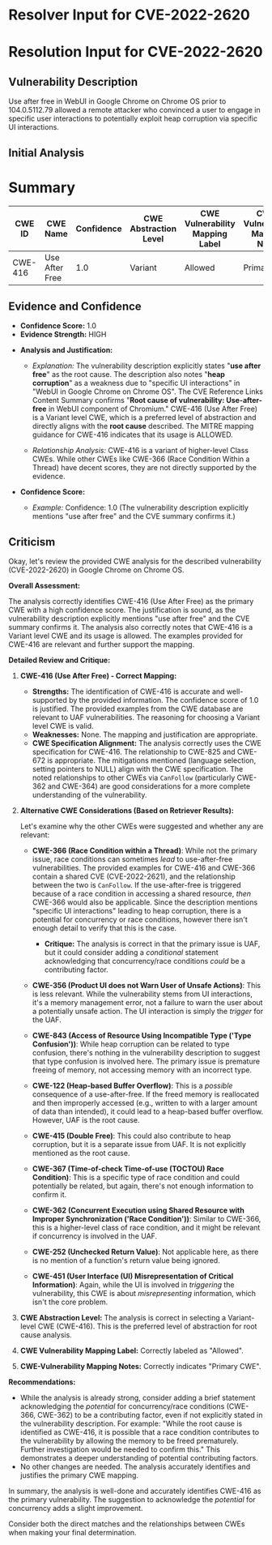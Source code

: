 # Resolver Input for CVE-2022-2620

# Resolution Input for CVE-2022-2620

## Vulnerability Description
Use after free in WebUI in Google Chrome on Chrome OS prior to 104.0.5112.79 allowed a remote attacker who convinced a user to engage in specific user interactions to potentially exploit heap corruption via specific UI interactions.

## Initial Analysis
# Summary
| CWE ID | CWE Name | Confidence | CWE Abstraction Level | CWE Vulnerability Mapping Label | CWE-Vulnerability Mapping Notes |
|---|---|---|---|---|---|
| CWE-416 | Use After Free | 1.0 | Variant | Allowed | Primary CWE |

## Evidence and Confidence

*   **Confidence Score:** 1.0
*   **Evidence Strength:** HIGH

- **Analysis and Justification:**  
  - *Explanation:* The vulnerability description explicitly states "**use after free**" as the root cause. The description also notes "**heap corruption**" as a weakness due to "specific UI interactions" in "WebUI in Google Chrome on Chrome OS". The CVE Reference Links Content Summary confirms "**Root cause of vulnerability: Use-after-free** in WebUI component of Chromium." CWE-416 (Use After Free) is a Variant level CWE, which is a preferred level of abstraction and directly aligns with the **root cause** described. The MITRE mapping guidance for CWE-416 indicates that its usage is ALLOWED.
  
  - *Relationship Analysis:* CWE-416 is a variant of higher-level Class CWEs. While other CWEs like CWE-366 (Race Condition Within a Thread) have decent scores, they are not directly supported by the evidence.

- **Confidence Score:**  
  - *Example:* Confidence: 1.0 (The vulnerability description explicitly mentions "use after free" and the CVE summary confirms it.)

## Criticism
Okay, let's review the provided CWE analysis for the described vulnerability (CVE-2022-2620) in Google Chrome on Chrome OS.

**Overall Assessment:**

The analysis correctly identifies CWE-416 (Use After Free) as the primary CWE with a high confidence score. The justification is sound, as the vulnerability description explicitly mentions "use after free" and the CVE summary confirms it.  The analysis also correctly notes that CWE-416 is a Variant level CWE and its usage is allowed. The examples provided for CWE-416 are relevant and further support the mapping.

**Detailed Review and Critique:**

1.  **CWE-416 (Use After Free) - Correct Mapping:**
    *   **Strengths:** The identification of CWE-416 is accurate and well-supported by the provided information. The confidence score of 1.0 is justified. The provided examples from the CWE database are relevant to UAF vulnerabilities. The reasoning for choosing a Variant level CWE is valid.
    *   **Weaknesses:** None. The mapping and justification are appropriate.
    *   **CWE Specification Alignment:** The analysis correctly uses the CWE specification for CWE-416. The relationship to CWE-825 and CWE-672 is appropriate. The mitigations mentioned (language selection, setting pointers to NULL) align with the CWE specification.  The noted relationships to other CWEs via `CanFollow` (particularly CWE-362 and CWE-364) are good considerations for a more complete understanding of the vulnerability.

2.  **Alternative CWE Considerations (Based on Retriever Results):**

    Let's examine why the other CWEs were suggested and whether any are relevant:

    *   **CWE-366 (Race Condition within a Thread)**: While not the primary issue, race conditions can sometimes *lead* to use-after-free vulnerabilities. The provided examples for CWE-416 and CWE-366 contain a shared CVE (CVE-2022-2621), and the relationship between the two is `CanFollow`. If the use-after-free is triggered because of a race condition in accessing a shared resource, *then* CWE-366 would also be applicable. Since the description mentions "specific UI interactions" leading to heap corruption, there is a potential for concurrency or race conditions, however there isn't enough detail to verify that this is the case.
        *   **Critique:** The analysis is correct in that the primary issue is UAF, but it could consider adding a *conditional* statement acknowledging that concurrency/race conditions *could* be a contributing factor.

    *   **CWE-356 (Product UI does not Warn User of Unsafe Actions)**: This is less relevant. While the vulnerability stems from UI interactions, it's a memory management error, not a failure to warn the user about a potentially unsafe action.  The UI interaction is simply the *trigger* for the UAF.

    *   **CWE-843 (Access of Resource Using Incompatible Type ('Type Confusion'))**: While heap corruption can be related to type confusion, there's nothing in the vulnerability description to suggest that type confusion is involved here. The primary issue is premature freeing of memory, not accessing memory with an incorrect type.

    *   **CWE-122 (Heap-based Buffer Overflow)**: This is a *possible* consequence of a use-after-free. If the freed memory is reallocated and then improperly accessed (e.g., written to with a larger amount of data than intended), it could lead to a heap-based buffer overflow. However, UAF is the root cause.

    *   **CWE-415 (Double Free)**: This could also contribute to heap corruption, but it is a separate issue from UAF. It is not explicitly mentioned as the root cause.

    *   **CWE-367 (Time-of-check Time-of-use (TOCTOU) Race Condition)**: This is a specific type of race condition and could potentially be related, but again, there's not enough information to confirm it.

    *   **CWE-362 (Concurrent Execution using Shared Resource with Improper Synchronization ('Race Condition'))**: Similar to CWE-366, this is a higher-level class of race condition, and it might be relevant if concurrency is involved in the UAF.

    *   **CWE-252 (Unchecked Return Value)**: Not applicable here, as there is no mention of a function's return value being ignored.

    *   **CWE-451 (User Interface (UI) Misrepresentation of Critical Information)**: Again, while the UI is involved in *triggering* the vulnerability, this CWE is about *misrepresenting* information, which isn't the core problem.

3.  **CWE Abstraction Level:** The analysis is correct in selecting a Variant-level CWE (CWE-416). This is the preferred level of abstraction for root cause analysis.

4.  **CWE Vulnerability Mapping Label:** Correctly labeled as "Allowed".

5.  **CWE-Vulnerability Mapping Notes:** Correctly indicates "Primary CWE".

**Recommendations:**

*   While the analysis is already strong, consider adding a brief statement acknowledging the *potential* for concurrency/race conditions (CWE-366, CWE-362) to be a contributing factor, even if not explicitly stated in the vulnerability description.  For example: "While the root cause is identified as CWE-416, it is possible that a race condition contributes to the vulnerability by allowing the memory to be freed prematurely. Further investigation would be needed to confirm this." This demonstrates a deeper understanding of potential contributing factors.
*   No other changes are needed. The analysis accurately identifies and justifies the primary CWE mapping.

In summary, the analysis is well-done and accurately identifies CWE-416 as the primary vulnerability. The suggestion to acknowledge the *potential* for concurrency adds a slight improvement.

Consider both the direct matches and the relationships between CWEs
when making your final determination.
        